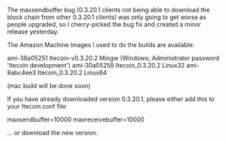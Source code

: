 The maxsendbuffer bug (0.3.20.1 clients not being able to download the block chain from other 0.3.20.1 clients) was only going to get
worse as people upgraded, so I cherry-picked the bug fix and created a minor release yesterday.

The Amazon Machine Images I used to do the builds are available:

  ami-38a05251   Itecoin-v0.3.20.2 Mingw    (Windows; Administrator password 'Itecoin development')
  ami-30a05259   Itecoin_0.3.20.2 Linux32
  ami-8abc4ee3   Itecoin_0.3.20.2 Linux64

(mac build will be done soon)

If you have already downloaded version 0.3.20.1, please either add this to your Itecoin.conf file:

  maxsendbuffer=10000
  maxreceivebuffer=10000

... or download the new version.
